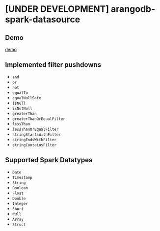 # [UNDER DEVELOPMENT] arangodb-spark-datasource

## Demo

[demo](./demo)

## Implemented filter pushdowns

- `and`
- `or`
- `not`
- `equalTo`
- `equalNullSafe`  
- `isNull`
- `isNotNull`
- `greaterThan`
- `greaterThanOrEqualFilter`
- `lessThan`
- `lessThanOrEqualFilter`
- `stringStartsWithFilter`
- `stringEndsWithFilter`
- `stringContainsFilter`

## Supported Spark Datatypes

- `Date`
- `Timestamp`
- `String`
- `Boolean`
- `Float`
- `Double`
- `Integer`
- `Short`
- `Null`
- `Array`
- `Struct`
